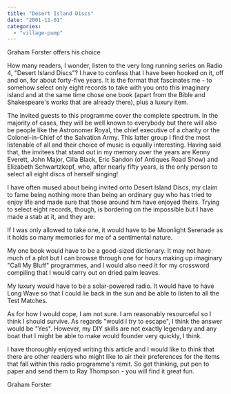 ```yaml
---
title: "Desert Island Discs"
date: "2001-11-01"
categories: 
  - "village-pump"
---
```


Graham Forster offers his choice

How many readers, I wonder, listen to the very long running series on Radio 4, "Desert Island Discs"? I have to confess that I have been hooked on it, off and on, for about forty-five years. It is the format that fascinates me - to somehow select only eight records to take with you onto this imaginary island and at the same time chose one book (apart from the Bible and Shakespeare's works that are already there), plus a luxury item.

The invited guests to this programme cover the complete spectrum. In the majority of cases, they will be well known to everybody but there will also be people like the Astronomer Royal, the chief executive of a charity or the Colonel-in-Chief of the Salvation Army. This latter group I find the most listenable of all and their choice of music is equally interesting. Having said that, the invitees that stand out in my memory over the years are Kenny Everett, John Major, Cilla Black, Eric Sandon (of Antiques Road Show) and Elizabeth Schwartzkopf, who, after nearly fifty years, is the only person to select all eight discs of herself singing!

I have often mused about being invited onto Desert Island Discs, my claim to fame being nothing more than being an ordinary guy who has tried to enjoy life and made sure that those around him have enjoyed theirs. Trying to select eight records, though, is bordering on the impossible but I have made a stab at it, and they are:

If I was only allowed to take one, it would have to be Moonlight Serenade as it holds so many memories for me of a sentimental nature.

My one book would have to be a good-sized dictionary. It may not have much of a plot but I can browse through one for hours making up imaginary "Call My Bluff" programmes, and I would also need it for my crossword compiling that I would carry out on dried palm leaves.

My luxury would have to be a solar-powered radio. It would have to have Long Wave so that I could lie back in the sun and be able to listen to all the Test Matches.

As for how I would cope, I am not sure. I am reasonably resourceful so I think I should survive. As regards "would I try to escape", I think the answer would be "Yes". However, my DIY skills are not exactly legendary and any boat that I might be able to make would founder very quickly, I think.

I have thoroughly enjoyed writing this article and I would like to think that there are other readers who might like to air their preferences for the items that fall within this radio programme's remit. So get thinking, put pen to paper and send them to Ray Thompson - you will find it great fun.

Graham Forster
